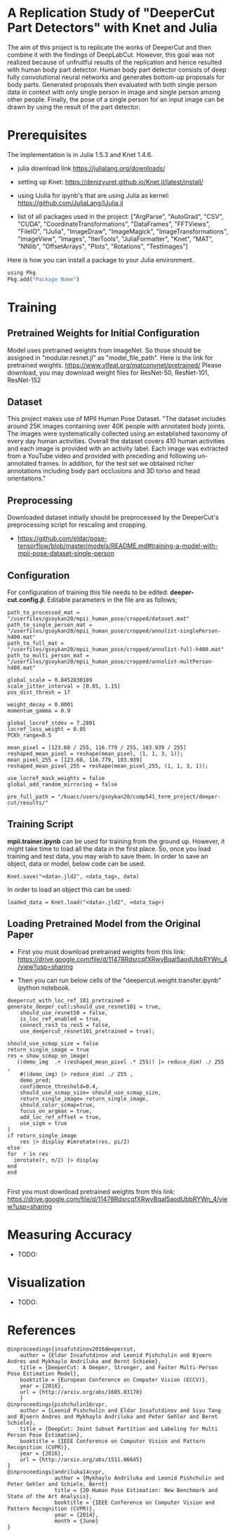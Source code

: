 # A Replication Study of "DeeperCut Part Detectors" with Knet and Julia

The aim of this project is to replicate the works of DeeperCut and then combine it with the findings of DeepLabCut. However, this goal was not realized because of unfruitful results of the replication and hence resulted with human body part detector. Human body part detector consists of deep fully convolutional neural networks and generates bottom-up proposals for body parts. Generated proposals then evaluated with both single person data in context with only single person in image and single person among other people. Finally, the pose of a single person for an input image can be drawn by using the result of the part detector. 

# Prerequisites

The implementation is in Julia 1.5.3 and Knet 1.4.6. 

- julia download link https://julialang.org/downloads/
- setting up Knet: https://denizyuret.github.io/Knet.jl/latest/install/
- using IJulia for ipynb's that are using Julia as kernel: https://github.com/JuliaLang/IJulia.jl

- list of all packages used in the project: ["ArgParse", "AutoGrad", "CSV", "CUDA", "CoordinateTransformations", "DataFrames", "FFTViews", "FileIO", "IJulia", "ImageDraw", "ImageMagick", "ImageTransformations", "ImageView", "Images", "IterTools", "JuliaFormatter", "Knet", "MAT", "NNlib", "OffsetArrays", "Plots", "Rotations", "TestImages"]

Here is how you can install a package to your Julia environment.
```bash
using Pkg
Pkg.add("Package Name")
```
# Training

## Pretrained Weights for Initial Configuration

Model uses pretrained weights from ImageNet. So those should be assigned in "modular.resnet.jl" as "model_file_path".
Here is the link for pretrained weights. https://www.vlfeat.org/matconvnet/pretrained/
Please download, you may download weight files for ResNet-50, ResNet-101, ResNet-152

## Dataset 

This project makes use of MPII Human Pose Dataset. "The dataset includes around 25K images containing over 40K people with annotated body joints. The images were systematically collected using an established taxonomy of every day human activities. Overall the dataset covers 410 human activities and each image is provided with an activity label. Each image was extracted from a YouTube video and provided with preceding and following un-annotated frames. In addition, for the test set we obtained richer annotations including body part occlusions and 3D torso and head orientations."

## Preprocessing

Downloaded dataset initially should be preprocessed by the DeeperCut's preprocessing script for rescaling and cropping.
- https://github.com/eldar/pose-tensorflow/blob/master/models/README.md#training-a-model-with-mpii-pose-dataset-single-person 

## Configuration

For configuration of training this file needs to be edited: **deeper-cut.config.jl**.
Editable parameters in the file are as follows;

```
path_to_processed_mat = "/userfiles/gsoykan20/mpii_human_pose/cropped/dataset.mat"
path_to_single_person_mat = "/userfiles/gsoykan20/mpii_human_pose/cropped/annolist-singlePerson-h400.mat"
path_to_full_mat = "/userfiles/gsoykan20/mpii_human_pose/cropped/annolist-full-h400.mat"
path_to_multi_person_mat = "/userfiles/gsoykan20/mpii_human_pose/cropped/annolist-multPerson-h400.mat"

global_scale = 0.8452830189
scale_jitter_interval = [0.85, 1.15]
pos_dist_thresh = 17

weight_decay = 0.0001
momentum_gamma = 0.9

global_locref_stdev = 7.2801
locref_loss_weight = 0.05
PCKh_range=0.5

mean_pixel = [123.68 / 255, 116.779 / 255, 103.939 / 255]
reshaped_mean_pixel = reshape(mean_pixel, (1, 1, 3, 1));
mean_pixel_255 = [123.68, 116.779, 103.939]
reshaped_mean_pixel_255 = reshape(mean_pixel_255, (1, 1, 3, 1));

use_locref_mask_weights = false
global_add_random_mirroring = false

pre_full_path = "/kuacc/users/gsoykan20/comp541_term_project/deeper-cut/results/"
```

## Training Script

**mpii.trainer.ipynb** can be used for training from the ground up. However, it might take time to load all the data in the first place. So, once you load training and test data, you may wish to save them. In order to save an object, data or model,  below code can be used. 

```
Knet.save("<data>.jld2", <data_tag>, data)
```
In order to load an object this can be used:
```
loaded_data = Knet.load("<data>.jld2", <data_tag>)
```
## Loading Pretrained Model from the Original Paper

- First you must download pretrained weights from this link: https://drive.google.com/file/d/11478RdsrcqfXRwvBqaI5aodUbbRYWn_4/view?usp=sharing

- Then you can run below cells of the "deepercut.weight.transfer.ipynb" ipython notebook. 

```
deepercut_with_loc_ref_101_pretrained = generate_deeper_cut(;should_use_resnet101 = true,
    should_use_resnet50 = false,
    is_loc_ref_enabled = true,
    connect_res3_to_res5 = false,
    use_deepercut_resnet101_pretrained = true);
    
should_use_scmap_size = false
return_single_image = true
res = show_scmap_on_image(
   ((demo_img  .+ (reshaped_mean_pixel .* 255)) |> reduce_dim) ./ 255 ,
    #((demo_img) |> reduce_dim) ./ 255 ,
    demo_pred;
    confidence_threshold=0.4,
    should_use_scmap_size= should_use_scmap_size,
    return_single_image= return_single_image,
    should_color_scmap=true,
    focus_on_argmax = true,
    add_loc_ref_offset = true,
    use_sigm = true
)
if return_single_image
    res |> display #imrotate(res, pi/2)
else    
for  r in res
  imrotate(r, π/2) |> display
end
end
    
```

First you must download pretrained weights from this link: https://drive.google.com/file/d/11478RdsrcqfXRwvBqaI5aodUbbRYWn_4/view?usp=sharing

# Measuring Accuracy

- TODO: 

# Visualization

- TODO:

# References
```
@inproceedings{insafutdinov2016deepercut,
	author = {Eldar Insafutdinov and Leonid Pishchulin and Bjoern Andres and Mykhaylo Andriluka and Bernt Schieke},
	title = {DeeperCut: A Deeper, Stronger, and Faster Multi-Person Pose Estimation Model},
	booktitle = {European Conference on Computer Vision (ECCV)},
	year = {2016},
	url = {http://arxiv.org/abs/1605.03170}
    }
@inproceedings{pishchulin16cvpr,
	author = {Leonid Pishchulin and Eldar Insafutdinov and Siyu Tang and Bjoern Andres and Mykhaylo Andriluka and Peter Gehler and Bernt Schiele},
	title = {DeepCut: Joint Subset Partition and Labeling for Multi Person Pose Estimation},
	booktitle = {IEEE Conference on Computer Vision and Pattern Recognition (CVPR)},
	year = {2016},
	url = {http://arxiv.org/abs/1511.06645}
}
@inproceedings{andriluka14cvpr,
               author = {Mykhaylo Andriluka and Leonid Pishchulin and Peter Gehler and Schiele, Bernt}
               title = {2D Human Pose Estimation: New Benchmark and State of the Art Analysis},
               booktitle = {IEEE Conference on Computer Vision and Pattern Recognition (CVPR)},
               year = {2014},
               month = {June}
}
